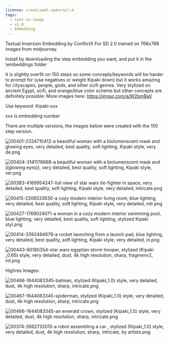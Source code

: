 ```yaml
---
license: creativeml-openrail-m
tags:
  - text-to-image
  - v2.0
  - Embedding
---
```


Textual Inversion Embedding by ConflictX For SD 2.0 trained on 768x768 images from midjourney. 

Install by downloading the step embedding you want, and put it in the \embeddings folder


It is slightly overfit on 150 steps so some concepts/keywords will be harder to prompt for (use negatives or weight Kipaki down) but it works amazing for cityscapes, people, gods, and other scifi genres.
Very stylized on ancient Egypt, scifi, and orange/blue color scheme but other concepts are definitely possible: More images here: https://imgur.com/a/W2bmBaV

Use keyword: Kipaki-xxx

xxx is embedding number

There are multiple versions, the images below were created with the 150 step version.



![00401-2324710412-a beautiful woman with a biolumenscent mask and glowing eyes,  very detailed, best quality, soft lighting, Kipaki style, very de.png](https://s3.amazonaws.com/moonup/production/uploads/1669895566207-6303c53d7373aacccd859bbd.png)

![00404-3141178668-a beautiful woman with a biolumenscent mask and ((glowing eyes)),  very detailed, best quality, soft lighting, Kipaki style, ver.png](https://s3.amazonaws.com/moonup/production/uploads/1669895611412-6303c53d7373aacccd859bbd.png)

![00383-4169954247-full view of star wars tie-fighter in space,  very detailed, best quality, soft lighting, Kipaki style, very detailed, intricate.png](https://s3.amazonaws.com/moonup/production/uploads/1669895735004-6303c53d7373aacccd859bbd.png)

![00415-2206533630-a cozy modern interior living room, blue lighting, very detailed, best quality, soft lighting, Kipaki style, very detailed, intr.png](https://s3.amazonaws.com/moonup/production/uploads/1669896359595-6303c53d7373aacccd859bbd.png)

![00427-1769024071-a woman in a cozy modern interior swimming pool, blue lighting, very detailed, best quality, soft lighting, stylized Kipaki styl.png](https://s3.amazonaws.com/moonup/production/uploads/1669896638806-6303c53d7373aacccd859bbd.png)

![00414-3392484879-a rocket launching from a launch pad, blue lighting, very detailed, best quality, soft lighting, Kipaki style, very detailed, in.png](https://s3.amazonaws.com/moonup/production/uploads/1669896244606-6303c53d7373aacccd859bbd.png)

![00443-80180354-star wars egyptian storm trooper,  stylized (Kipaki _0.65) style, very detailed, dust, 4k high resolution, sharp, fragmenv2, int.png](https://s3.amazonaws.com/moonup/production/uploads/1669899334082-6303c53d7373aacccd859bbd.png)

Highres Images:

![00466-1644083345-batman, stylized (Kipaki_1.0) style, very detailed, dust, 4k high resolution, sharp, intricate.png](https://s3.amazonaws.com/moonup/production/uploads/1669901365152-6303c53d7373aacccd859bbd.png)

![00467-1644083345-spiderman, stylized (Kipaki_1.0) style, very detailed, dust, 4k high resolution, sharp, intricate.png](https://s3.amazonaws.com/moonup/production/uploads/1669901409079-6303c53d7373aacccd859bbd.png)

![00466-1644083345-an emerald crown, stylized (Kipaki_1.0) style, very detailed, dust, 4k high resolution, sharp, intricate.png](https://s3.amazonaws.com/moonup/production/uploads/1669901637347-6303c53d7373aacccd859bbd.png)

![00374-2662732015-a robot assembling a car , stylized (Kipaki_1.0) style, very detailed, dust, 4k high resolution, sharp, intricate, by artists.png](https://s3.amazonaws.com/moonup/production/uploads/1669902623798-6303c53d7373aacccd859bbd.png)

